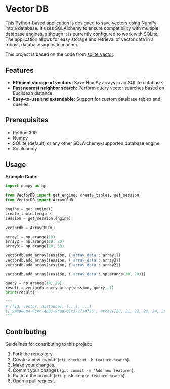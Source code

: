 # Vector DB

This Python-based application is designed to save vectors using NumPy into a database. It uses SQLAlchemy to ensure compatibility with multiple database engines, although it is currently configured to work with SQLite. The application allows for easy storage and retrieval of vector data in a robust, database-agnostic manner.

This project is based on the code from [sqlite_vector](https://github.com/DaveOkpare/sqlite_vector/tree/main).

## Features

- **Efficient storage of vectors:** Save NumPy arrays in an SQLite database.
- **Fast nearest neighbor search:** Perform query vector searches based on Euclidean distance.
- **Easy-to-use and extendable:** Support for custom database tables and queries.

## Prerequisites

- Python 3.10
- Numpy
- SQLite (default) or any other SQLAlchemy-supported database engine
- Sqlalchemy

## Usage

**Example Code:**
```python
import numpy as np

from VectorDB import get_engine, create_tables, get_session
from VectorDB import ArrayCRUD

engine = get_engine()
create_tables(engine)
session = get_session(engine)

vectordb = ArrayCRUD()

array1 = np.arange(10)
array2 = np.arange(10, 20)
array3 = np.arange(20, 30)

vectordb.add_array(session, {'array_data': array1})
vectordb.add_array(session, {'array_data': array3})
vectordb.add_array(session, {'array_data': array2})

vectordb.add_array(session, {'array_data': np.arange(20, 28)})

query = np.arange(19, 29)
result = vectordb.query_array(session, query, 1)
print(result)

"""
# [[id, vector, distance], [...], ...]
[['9a8a88a4-8cec-4b03-9cea-01c37273df36', array([20, 21, 22, 23, 24, 25, 26, 27, 28, 29]), np.float64(3.1622776601683795)]]
"""
```

## Contributing

Guidelines for contributing to this project:

1. Fork the repository.
2. Create a new branch (`git checkout -b feature-branch`).
3. Make your changes.
4. Commit your changes (`git commit -m 'Add new feature'`).
5. Push to the branch (`git push origin feature-branch`).
6. Open a pull request.
